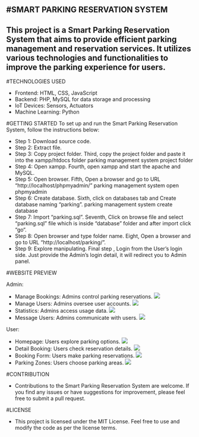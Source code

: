 
#SMART PARKING RESERVATION SYSTEM
---
This project is a Smart Parking Reservation System that aims to provide efficient parking management and reservation services. 
It utilizes various technologies and functionalities to improve the parking experience for users.
---
#TECHNOLOGIES USED
* Frontend: HTML, CSS, JavaScript
* Backend: PHP, MySQL for data storage and processing
* IoT Devices: Sensors, Actuators
* Machine Learning: Python

#GETTING STARTED
To set up and run the Smart Parking Reservation System, follow the instructions below:
* Step 1: Download source code.
* Step 2: Extract file.
* Step 3: Copy project folder. Third, copy the project folder and paste it into the xampp/htdocs folder parking management system project folder
* Step 4: Open xampp. Fourth, open xampp and start the apache and MySQL. 
* Step 5: Open browser. Fifth, Open a browser and go to URL “http://localhost/phpmyadmin/” parking management system open phpmyadmin
* Step 6: Create database. Sixth, click on databases tab and Create database naming “parking”. parking management system create database
* Step 7: Import “parking.sql”. Seventh, Click on browse file and select “parking.sql” file which is inside “database” folder and after import 
  click “go“. 
* Step 8: Open browser and type folder name. Eight, Open a browser and go to URL “http://localhost/parking/”.
* Step 9: Explore manipulating. Final step , Login from the User’s login side. Just provide the Admin’s login detail, it will redirect you to 
  Admin panel.
  
#WEBSITE PREVIEW

Admin:
* Manage Bookings: Admins control parking reservations.
  <img src="./img/manage_booking.png"/>
* Manage Users: Admins oversee user accounts.
  <img src="./img/manage_user.png"/>
* Statistics: Admins access usage data.
  <img src="./img/satistics.png"/>
* Message Users: Admins communicate with users.
  <img src="./img/message.png"/>

User:
* Homepage: Users explore parking options.
  <img src="./img/homepage.png"/>
* Detail Booking: Users check reservation details.
  <img src="./img/detail.png"/>
* Booking Form: Users make parking reservations.
  <img src="./img/form_booking.png"/>
* Parking Zones: Users choose parking areas.
  <img src="./img/parking zone.png"/>

#CONTRIBUTION
* Contributions to the Smart Parking Reservation System are welcome. If you find any issues or have suggestions for improvement, please feel free to submit a pull request.

#LICENSE
* This project is licensed under the MIT License. Feel free to use and modify the code as per the license terms.

